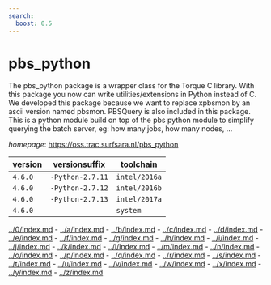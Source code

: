 ```yaml
---
search:
  boost: 0.5
---
```

# pbs_python

The pbs_python package is a wrapper class for the Torque C library. With this package you now can  write utilities/extensions in Python instead of C. We developed this package because we want to replace xpbsmon by  an ascii version named pbsmon. PBSQuery is also included in this package. This is a python module build on top of  the pbs python module to simplify querying the batch server, eg: how many jobs, how many nodes, ...

*homepage*: <https://oss.trac.surfsara.nl/pbs_python>

version | versionsuffix | toolchain
--------|---------------|----------
``4.6.0`` | ``-Python-2.7.11`` | ``intel/2016a``
``4.6.0`` | ``-Python-2.7.12`` | ``intel/2016b``
``4.6.0`` | ``-Python-2.7.13`` | ``intel/2017a``
``4.6.0`` |  | ``system``

[../0/index.md](0) - [../a/index.md](a) - [../b/index.md](b) - [../c/index.md](c) - [../d/index.md](d) - [../e/index.md](e) - [../f/index.md](f) - [../g/index.md](g) - [../h/index.md](h) - [../i/index.md](i) - [../j/index.md](j) - [../k/index.md](k) - [../l/index.md](l) - [../m/index.md](m) - [../n/index.md](n) - [../o/index.md](o) - [../p/index.md](p) - [../q/index.md](q) - [../r/index.md](r) - [../s/index.md](s) - [../t/index.md](t) - [../u/index.md](u) - [../v/index.md](v) - [../w/index.md](w) - [../x/index.md](x) - [../y/index.md](y) - [../z/index.md](z)

